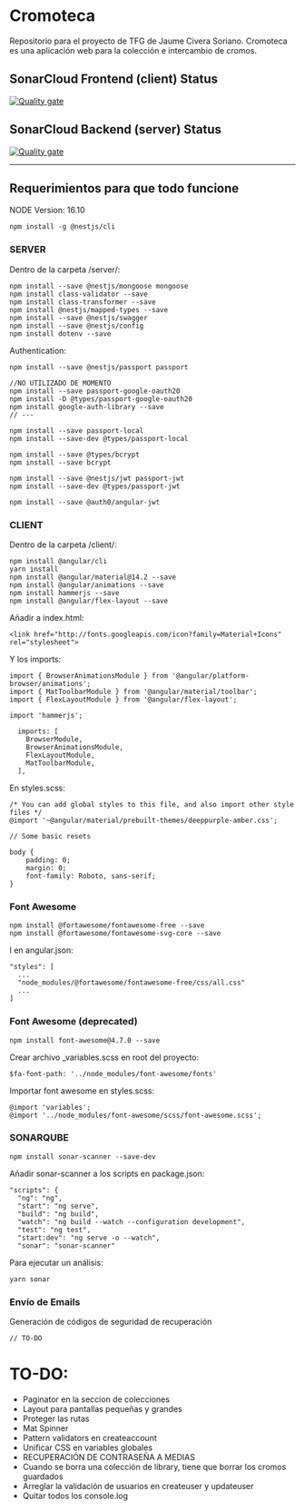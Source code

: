 # Cromoteca
Repositorio para el proyecto de TFG de Jaume Civera Soriano. 
Cromoteca es una aplicación web para la colección e intercambio de cromos.

## SonarCloud Frontend (client) Status
[![Quality gate](https://sonarcloud.io/api/project_badges/quality_gate?project=jaumoso_cromoteca-client)](https://sonarcloud.io/summary/new_code?id=jaumoso_cromoteca-client)
## SonarCloud Backend (server) Status
[![Quality gate](https://sonarcloud.io/api/project_badges/quality_gate?project=jaumoso_cromoteca-server)](https://sonarcloud.io/summary/new_code?id=jaumoso_cromoteca-server)

---------------------------------------------------------
## Requerimientos para que todo funcione

NODE Version: 16.10

```
npm install -g @nestjs/cli
```

### SERVER
Dentro de la carpeta /server/:
```
npm install --save @nestjs/mongoose mongoose
npm install class-validator --save
npm install class-transformer --save
npm install @nestjs/mapped-types --save
npm install --save @nestjs/swagger
npm install --save @nestjs/config
npm install dotenv --save
```
Authentication: 
```
npm install --save @nestjs/passport passport

//NO UTILIZADO DE MOMENTO
npm install --save passport-google-oauth20
npm install -D @types/passport-google-oauth20
npm install google-auth-library --save
// ---

npm install --save passport-local
npm install --save-dev @types/passport-local

npm install --save @types/bcrypt
npm install --save bcrypt

npm install --save @nestjs/jwt passport-jwt
npm install --save-dev @types/passport-jwt

npm install --save @auth0/angular-jwt
```

### CLIENT
Dentro de la carpeta /client/:
```
npm install @angular/cli
yarn install
npm install @angular/material@14.2 --save
npm install @angular/animations --save
npm install hammerjs --save
npm install @angular/flex-layout --save
```
Añadir a index.html:
```
<link href="http://fonts.googleapis.com/icon?family=Material+Icons" rel="stylesheet">
```
Y los imports:
```
import { BrowserAnimationsModule } from '@angular/platform-browser/animations';
import { MatToolbarModule } from '@angular/material/toolbar';
import { FlexLayoutModule } from '@angular/flex-layout';
```
```
import 'hammerjs';
```
```
  imports: [
    BrowserModule,
    BrowserAnimationsModule,
    FlexLayoutModule,
    MatToolbarModule,
  ],
```
En styles.scss:
```
/* You can add global styles to this file, and also import other style files */
@import '~@angular/material/prebuilt-themes/deeppurple-amber.css';

// Some basic resets

body {
    padding: 0;
    margin: 0;
    font-family: Roboto, sans-serif;
}
```
### Font Awesome
```
npm install @fortawesome/fontawesome-free --save
npm install @fortawesome/fontawesome-svg-core --save
```
I en angular.json:
```
"styles": [
  ...
  "node_modules/@fortawesome/fontawesome-free/css/all.css"
  ...
]
```


### Font Awesome (deprecated)
```
npm install font-awesome@4.7.0 --save
```
Crear archivo _variables.scss en root del proyecto:
```
$fa-font-path: '../node_modules/font-awesome/fonts'
```
Importar font awesome en styles.scss:
```
@import 'variables';
@import '../node_modules/font-awesome/scss/font-awesome.scss';
```

### SONARQUBE
```
npm install sonar-scanner --save-dev
```
Añadir sonar-scanner a los scripts en package.json:
```
"scripts": {
  "ng": "ng",
  "start": "ng serve",
  "build": "ng build",
  "watch": "ng build --watch --configuration development",
  "test": "ng test",
  "start:dev": "ng serve -o --watch",
  "sonar": "sonar-scanner"
```
Para ejecutar un análisis:
```
yarn sonar
```

### Envío de Emails

Generación de códigos de seguridad de recuperación
```
// TO-DO
```

# TO-DO:

- Paginator en la seccion de colecciones
- Layout para pantallas pequeñas y grandes
- Proteger las rutas
- Mat Spinner
- Pattern validators en createaccount
- Unificar CSS en variables globales
- RECUPERACIÓN DE CONTRASEÑA A MEDIAS
- Cuando se borra una colección de library, tiene que borrar los cromos guardados
- Arreglar la validación de usuarios en createuser y updateuser
- Quitar todos los console.log
